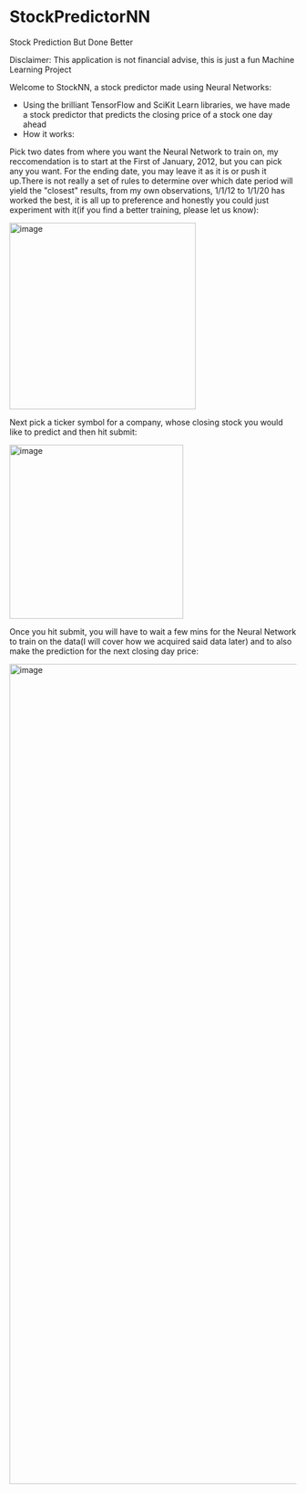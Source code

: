 # StockPredictorNN

Stock Prediction But Done Better


Disclaimer: This application is not financial advise, this is just a fun Machine Learning Project



Welcome to StockNN, a stock predictor made using Neural Networks:

- Using the brilliant TensorFlow and SciKit Learn libraries, we have made a stock predictor that predicts the closing price of a stock one day ahead
- How it works:
  
Pick two dates from where you want the Neural Network to train on, my reccomendation is to start at the First of January, 2012, but you can pick any you want. For the ending date, you may leave it as it is or push it up.There is not really a set of rules to determine over which date period will yield the "closest" results, from my own observations, 1/1/12 to 1/1/20 has worked the best, it is all up to preference and honestly you could just experiment with it(if you find a better training, please let us know):

<img width="327" alt="image" src="https://user-images.githubusercontent.com/25334323/113241763-52a45200-927d-11eb-99a9-ee8fdcada20a.png">


  

Next pick a ticker symbol for a company, whose closing stock you would like to predict and then hit submit:

<img width="305" alt="image" src="https://user-images.githubusercontent.com/25334323/113241805-6780e580-927d-11eb-9724-6e0ad950a0ce.png">


Once you hit submit, you will have to wait a few mins for the Neural Network to train on the data(I will cover how we acquired said data later) and to also make the prediction for the next closing day price:

<img width="1437" alt="image" src="https://user-images.githubusercontent.com/25334323/113241952-c2b2d800-927d-11eb-8775-a9f61b6a68ce.png">





